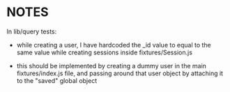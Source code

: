 NOTES
======

In lib/query tests:

- while creating a user, I have hardcoded the _id value to equal to the same
value while creating sessions inside fixtures/Session.js

- this should be implemented by creating a dummy user in the main fixtures/index.js
file, and passing around that user object by attaching it to the "saved" global
object
